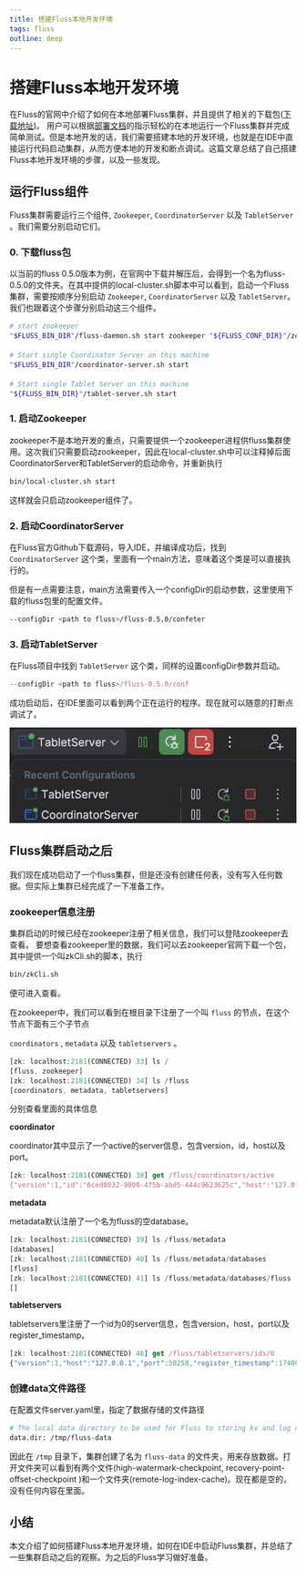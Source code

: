 ```yaml
---
title: 搭建Fluss本地开发环境
tags: fluss
outline: deep
---
```


# **搭建Fluss本地开发环境**

在Fluss的官网中介绍了如何在本地部署Fluss集群，并且提供了相关的下载包([下载地址](https://alibaba.github.io/fluss-docs/downloads/))。 用户可以根据[部署文档](https://alibaba.github.io/fluss-docs/docs/install-deploy/deploying-local-cluster/)的指示轻松的在本地运行一个Fluss集群并完成简单测试。但是本地开发的话，我们需要搭建本地的开发环境，也就是在IDE中直接运行代码启动集群，从而方便本地的开发和断点调试。这篇文章总结了自己搭建Fluss本地开发环境的步骤，以及一些发现。

## 运行Fluss组件

Fluss集群需要运行三个组件, `Zookeeper`, `CoordinatorServer` 以及 `TabletServer` 。我们需要分别启动它们。

### 0. 下载fluss包

以当前的fluss 0.5.0版本为例，在官网中下载并解压后，会得到一个名为fluss-0.5.0的文件夹。在其中提供的local-cluster.sh脚本中可以看到，启动一个Fluss集群，需要按顺序分别启动  `Zookeeper`, `CoordinatorServer` 以及 `TabletServer`。我们也跟着这个步骤分别启动这三个组件。

```bash
# start zookeeper
"$FLUSS_BIN_DIR"/fluss-daemon.sh start zookeeper "${FLUSS_CONF_DIR}"/zookeeper.properties

# Start single Coordinator Server on this machine
"$FLUSS_BIN_DIR"/coordinator-server.sh start

# Start single Tablet Server on this machine
"${FLUSS_BIN_DIR}"/tablet-server.sh start

```

### 1. 启动Zookeeper

zookeeper不是本地开发的重点，只需要提供一个zookeeper进程供fluss集群使用。这次我们只需要启动zookeeper，因此在local-cluster.sh中可以注释掉后面CoordinatorServer和TabletServer的启动命令，并重新执行

```bash
bin/local-cluster.sh start
```

这样就会只启动zookeeper组件了。

### 2. 启动CoordinatorServer

在Fluss官方Github下载源码，导入IDE，并编译成功后，找到 `CoordinatorServer` 这个类，里面有一个main方法，意味着这个类是可以直接执行的。

但是有一点需要注意，main方法需要传入一个configDir的启动参数，这里使用下载的fluss包里的配置文件。

```bash
--configDir <path to fluss>/fluss-0.5.0/confeter
```

### 3. 启动TabletServer

在Fluss项目中找到 `TabletServer` 这个类，同样的设置configDir参数并启动。

```jsx
--configDir <path to fluss>/fluss-0.5.0/conf
```

成功启动后，在IDE里面可以看到两个正在运行的程序。现在就可以随意的打断点调试了。

![ide-running](img/01/ide-running.png)

## Fluss集群启动之后

我们现在成功启动了一个fluss集群，但是还没有创建任何表，没有写入任何数据。但实际上集群已经完成了一下准备工作。

### zookeeper信息注册

集群启动的时候已经在zookeeper注册了相关信息，我们可以登陆zookeeper去查看。
要想查看zookeeper里的数据，我们可以去zookeeper官网下载一个包，其中提供一个叫zkCli.sh的脚本，执行

```bash
bin/zkCli.sh
```

便可进入查看。

在zookeeper中，我们可以看到在根目录下注册了一个叫 `fluss` 的节点，在这个节点下面有三个子节点

 `coordinators` , `metadata` 以及 `tabletservers` 。

```jsx
[zk: localhost:2181(CONNECTED) 33] ls /
[fluss, zookeeper]
[zk: localhost:2181(CONNECTED) 34] ls /fluss
[coordinators, metadata, tabletservers]
```

分别查看里面的具体信息

**coordinator**

coordinator其中显示了一个active的server信息，包含version，id，host以及port。

```jsx
[zk: localhost:2181(CONNECTED) 38] get /fluss/coordinators/active
{"version":1,"id":"6ced8032-9800-4f5b-abd5-444c9623625c","host":"127.0.0.1","port":9123}
```

**metadata**

metadata默认注册了一个名为fluss的空database。

```jsx
[zk: localhost:2181(CONNECTED) 39] ls /fluss/metadata
[databases]
[zk: localhost:2181(CONNECTED) 40] ls /fluss/metadata/databases
[fluss]
[zk: localhost:2181(CONNECTED) 41] ls /fluss/metadata/databases/fluss
[]
```

**tabletservers**

tabletservers里注册了一个id为0的server信息，包含version，host，port以及register_timestamp。

```jsx
[zk: localhost:2181(CONNECTED) 46] get /fluss/tabletservers/ids/0
{"version":1,"host":"127.0.0.1","port":50258,"register_timestamp":1740039756113}
```

### 创建data文件路径

在配置文件server.yaml里，指定了数据存储的文件路径

```bash
# The local data directory to be used for Fluss to storing kv and log data.
data.dir: /tmp/fluss-data
```

因此在 `/tmp` 目录下，集群创建了名为 `fluss-data` 的文件夹，用来存放数据。打开文件夹可以看到有两个文件(high-watermark-checkpoint, recovery-point-offset-checkpoint
)和一个文件夹(remote-log-index-cache)。现在都是空的，没有任何内容在里面。

## 小结
本文介绍了如何搭建Fluss本地开发环境，如何在IDE中启动Fluss集群，并总结了一些集群启动之后的观察。为之后的Fluss学习做好准备。